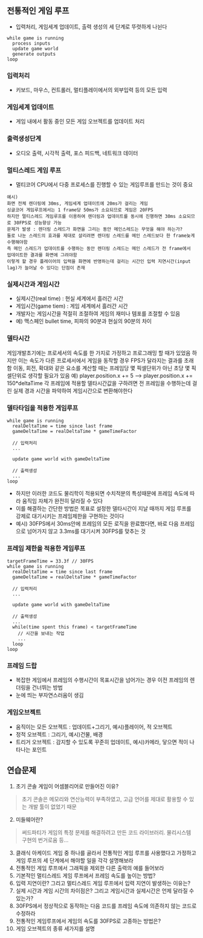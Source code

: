 ## 전통적인 게임 루프
* 입력처리, 게임세계 업데이트, 출력 생성의 세 단계로 뚜렷하게 나뉜다
```
while game is running
  process inputs
  update game world
  generate outputs
loop
```

### 입력처리
* 키보드, 마우스, 컨트롤러, 멀티플레이에서의 외부입력 등의 모든 입력
### 게임세계 업데이트
* 게임 내에서 활동 중인 모든 게임 오브젝트를 업데이트 처리
### 출력생성단계
* 오디오 출력, 시각적 출력, 포스 피드백, 네트워크 데이터
  
### 멀티스레드 게임 루프
* 멀티코어 CPU에서 다중 프로세스를 진행할 수 있는 게임루프를 만드는 것이 중요
```
예시)
화면 전체 렌더링에 30ms, 게임세계 업데이트에 20ms가 걸리는 게임
싱글코어 게임루프에서는 1 frame당 50ms가 소요되므로 게임은 20FPS
하지만 멀티스레드 게임루프를 이용하여 렌더링과 업데이트를 동시에 진행하면 30ms 소요되므로 30FPS로 성능향상 가능
문제가 발생 : 렌더링 스레드가 화면을 그리는 동안 메인스레드는 무엇을 해야 하는가?
둘로 나눈 스레드의 효과를 제대로 살리려면 렌더링 스레드를 메인 스레드보다 한 frame늦게 수행해야함
즉 메인 스레드가 업데이트를 수행하는 동안 렌더링 스레드는 메인 스레드가 전 frame에서 업데이트한 결과를 화면에 그려야함
이렇게 할 경우 플레이어의 입력을 화면에 반영하는데 걸리는 시간인 입력 지연시간(input lag)가 늘어날 수 있다는 단점이 존재
```
### 실제시간과 게임시간
* 실제시간(real time) : 현실 세계에서 흘러간 시간
* 게임시간(game tiem) : 게임 세계에서 흘러간 시간
* 개발자는 게임시간을 적절히 조절하여 게임의 재미나 템포를 조절할 수 있음
* 예) 맥스페인 bullet time, 피파의 90분과 현실의 90분의 차이
### 델타시간
  게임개발초기에는 프로세서의 속도를 한 가지로 가정하고 프로그래밍 할 때가 있었음
    하지만 이는 속도가 다른 프로세서에서 게임을 동작할 경우 FPS가 달라지는 결과를 초래함
  이동, 회전, 확대와 같은 요소를 계산할 때는 프레임당 몇 픽셀단위가 아닌 초당 몇 픽셀단위로 생각할 필요가 있음
  예) player.position.x += 5 --> player.position.x += 150*deltaTime
  각 프레임에 적용할 델타시간값을 구하려면 전 프레임을 수행하는데 걸린 실제 경과 시간을 파악하여 게임시간으로 변환해야한다
### 델타타임을 적용한 게임루프
```
while game is running
  realDeltaTime = time since last frame
  gameDeltaTime = realDeltaTime * gameTimeFactor
  
  // 입력처리
  ...
  
  update game world with gameDeltaTime
  
  // 출력생성
  ...
loop
```
* 하지만 이러한 코드도 물리학이 적용되면 수치적분의 특성때문에 프레임 속도에 따라 움직임 자체가 완전히 달라질 수 있다
* 이를 해결하는 간단한 방법은 목표로 설정한 델타시간이 지날 때까지 게임 루프를 강제로 대기시키는 프레임제한을 구현하는 것이다
* 예시) 30FPS에서 30ms안에 프레임의 모든 로직을 완료했다면, 바로 다음 프레임으로 넘어가지 않고 3.3ms를 대기시켜 30FPS를 맞추는 것
### 프레임 제한을 적용한 게임루프
```
targetFrameTime = 33.3f // 30FPS
while game is running
  realDeltaTime = time since last frame
  gameDeltaTime = realDeltaTime * gameTimeFactor
  
  // 입력처리
  ...
  
  update game world with gameDeltaTime
  
  // 출력생성
  ...
  while(time spent this frame) < targetFrameTime
    // 시간을 보내는 작업
    ...
  loop
loop
```
### 프레임 드랍
* 복잡한 게임에서 프레임의 수행시간이 목표시간을 넘어가는 경우 이전 프레임의 렌더링을 건너뛰는 방법
* 눈에 띄는 부자연스러움이 생김
  
### 게임오브젝트
* 움직이는 모든 오브젝트 : 업데이트+그리기, 예시)플레이어, 적 오브젝트
* 정적 오브젝트 : 그리기, 예시)건물, 배경
* 트리거 오브젝트 : 감지할 수 있도록 꾸준히 업데이트, 예시)카메라, 닿으면 적이 나타나는 포인트
  
## 연습문제
1. 초기 콘솔 게임이 어셈블리어로 만들어진 이유?
>초기 콘솔은 메모리와 연산능력이 부족하였고, 고급 언어를 제대로 활용할 수 있는 개발 툴이 없었기 때문
2. 미들웨어란?
>써드파티가 게임의 특정 문제를 해결하려고 만든 코드 라이브러리. 물리시스템 구현의 번거로움 등...
3. 클래식 아케이드 게임 중 하나를 골라서 전통적인 게임 루프를 사용했다고 가정하고 게임 루프의 세 단계에서 해야할 일을 각각 설명해보라
4. 전통적인 게임 루프에서 그래픽을 제외한 다른 출력의 예를 들어보라
5. 기본적인 멀티스레드 게임 루프에서 프레임 속도를 높이는 방법?
6. 입력 지연이란? 그리고 멀티스레드 게임 루프에서 입력 지연이 발생하는 이유는?
7. 실제 시간과 게임 시간의 차이점은? 그리고 게임시간과 실제시간은 언제 달라질 수 있는가?
8. 30FPS에서 정상적으로 동작하는 다음 코드를 프레임 속도에 의존하지 않는 코드로 수정하라
9. 전통적인 게임루프에서 게임의 속도를 30FPS로 고종하는 방법은?
10. 게임 오브젝트의 종류 세가지를 설명
